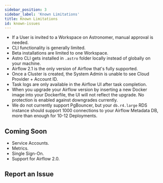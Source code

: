 ```yaml
---
sidebar_position: 3
sidebar_label: 'Known Limitations'
title: Known Limitations 
id: known-issues
---
```


- If a User is invited to a Workspace on Astronomer, manual approval is needed.
- CLI functionality is generally limited.
- Beta installations are limited to one Workspace.
- Astro CLI gets installed in `.astro` folder locally instead of globally on your machine.
- Airflow 2.1 is the only version of Airflow that's fully supported.
- Once a Cluster is created, the System Admin is unable to see Cloud Provider + Account ID.
- Task logs are only available in the Airflow UI after task completion.
- When you upgrade your Airflow version by inserting a new Docker image into your Dockerfile, the UI will not reflect the upgrade. No protection is enabled against downgrades currently.
- We do not currently support PgBouncer, but your `db.r4.large` RDS instance should support 1000 connections to your Airflow Metadata DB, more than enough for 10-12 Deployments.

## Coming Soon

- Service Accounts.
- Metrics.
- Single Sign-On.
- Support for Airflow 2.0.

## Report an Issue
